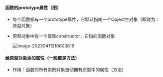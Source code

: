 #### 函数的prototype属性（图）

* 每个函数都有一个prototype属性，它默认指向一个Object空对象（即称为：原型对象）

* 原型对象中有一个属性constructor，它指向函数对象

  ![image-20230411210803819](D:\Softwares\Typora\photos\image-20230411210803819-1681218799318-1.png)

#### 给原型对象添加属性（一般都是方法）

* 作用：函数的所有实例对象自动拥有原型中的属性（方法）

